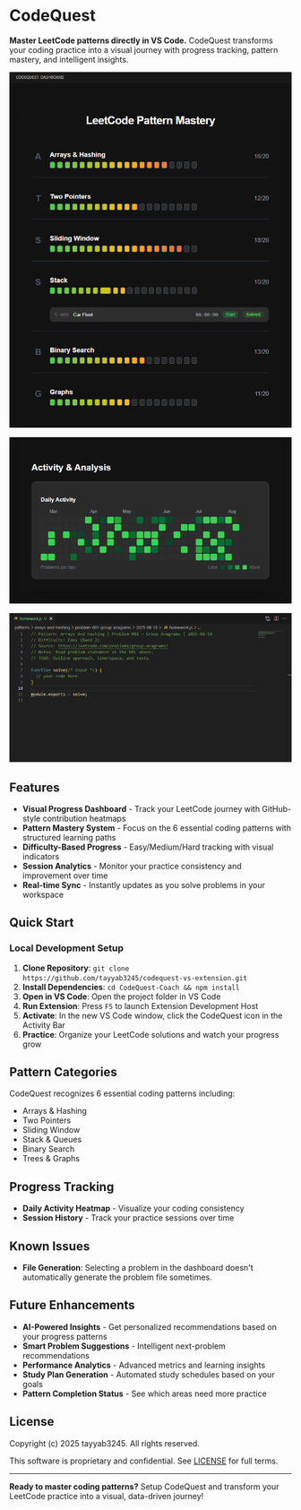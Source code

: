 # CodeQuest

**Master LeetCode patterns directly in VS Code.** CodeQuest transforms your coding practice into a visual journey with progress tracking, pattern mastery, and intelligent insights.

![Pattern Mastery View](docs/screenshots/patterns.png)

![CodeQuest Activity Dashboard](docs/screenshots/activity-demo.png)

![CodeQuest Problem Generator](docs/screenshots/problems.png)

## Features

- **Visual Progress Dashboard** - Track your LeetCode journey with GitHub-style contribution heatmaps
- **Pattern Mastery System** - Focus on the 6 essential coding patterns with structured learning paths  
- **Difficulty-Based Progress** - Easy/Medium/Hard tracking with visual indicators
- **Session Analytics** - Monitor your practice consistency and improvement over time
- **Real-time Sync** - Instantly updates as you solve problems in your workspace


## Quick Start

### Local Development Setup
1. **Clone Repository**: `git clone https://github.com/tayyab3245/codequest-vs-extension.git`
2. **Install Dependencies**: `cd CodeQuest-Coach && npm install`
3. **Open in VS Code**: Open the project folder in VS Code
4. **Run Extension**: Press `F5` to launch Extension Development Host
5. **Activate**: In the new VS Code window, click the CodeQuest icon in the Activity Bar
6. **Practice**: Organize your LeetCode solutions and watch your progress grow


## Pattern Categories

CodeQuest recognizes 6 essential coding patterns including:
- Arrays & Hashing
- Two Pointers  
- Sliding Window
- Stack & Queues
- Binary Search
- Trees & Graphs

## Progress Tracking

- **Daily Activity Heatmap** - Visualize your coding consistency
- **Session History** - Track your practice sessions over time

## Known Issues

- **File Generation**: Selecting a problem in the dashboard doesn't automatically generate the problem file sometimes.

## Future Enhancements

- **AI-Powered Insights** - Get personalized recommendations based on your progress patterns
- **Smart Problem Suggestions** - Intelligent next-problem recommendations  
- **Performance Analytics** - Advanced metrics and learning insights
- **Study Plan Generation** - Automated study schedules based on your goals
- **Pattern Completion Status** - See which areas need more practice  



## License

Copyright (c) 2025 tayyab3245. All rights reserved.

This software is proprietary and confidential. See [LICENSE](LICENSE) for full terms.

---

**Ready to master coding patterns?** Setup CodeQuest and transform your LeetCode practice into a visual, data-driven journey!
